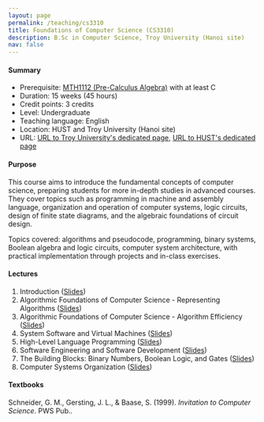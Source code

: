 ```yaml
---
layout: page
permalink: /teaching/cs3310
title: Foundations of Computer Science (CS3310)
description: B.Sc in Computer Science, Troy University (Hanoi site)
nav: false
---
```


<!---
CS3310 - Foundations of Computer Science \
Troy University and Hanoi University of Science and Technology
-->



#### Summary
* Prerequisite: [MTH1112 (Pre-Calculus Algebra)](https://catalog.troy.edu/preview_course_nopop.php?catoid=4&coid=6782) with at least C
* Duration: 15 weeks (45 hours)
* Credit points: 3 credits 
* Level: Undergraduate
* Teaching language: English
* Location: HUST and Troy University (Hanoi site)
* URL: [URL to Troy University's dedicated page](https://catalog.troy.edu/preview_course_nopop.php?catoid=4&coid=5848), [URL to HUST's dedicated page](https://fami.hust.edu.vn/dao-tao/dao-tao-dai-hoc/chuong-trinh-dao-tao-khoa-hoc-may-tinh-dh-troy/)

#### Purpose
This course aims to introduce the fundamental concepts of computer science, preparing students for more in-depth studies in advanced courses. They cover topics such as programming in machine and assembly language, organization and operation of computer systems, logic circuits, design of finite state diagrams, and the algebraic foundations of circuit design.

Topics covered: algorithms and pseudocode, programming, binary systems, Boolean algebra and logic circuits, computer system architecture, with practical implementation through projects and in-class exercises.

#### Lectures
1. Introduction ([Slides](https://husteduvn-my.sharepoint.com/:b:/g/personal/trung_luuquang_hust_edu_vn/EYVBlrzIkM5BlVnWMUIIDNMBCzEDBXsFKkgmT9_OxSM6ig?e=GjEdYC))
1. Algorithmic Foundations of Computer Science - Representing Algorithms ([Slides](https://husteduvn-my.sharepoint.com/:b:/g/personal/trung_luuquang_hust_edu_vn/EWIdkFm9Z0lDisAyRer0nhoBxhkc7kdU7XZh3jLuZe9KEA?e=T8YETU))
1. Algorithmic Foundations of Computer Science - Algorithm Efficiency ([Slides](https://husteduvn-my.sharepoint.com/:b:/g/personal/trung_luuquang_hust_edu_vn/ET3sJtwnv7FNrdHI91kN7tgBkCcD7h3aThq4fv66HsWSAg?e=2bE6q9))
1. System Software and Virtual Machines ([Slides](https://husteduvn-my.sharepoint.com/:b:/g/personal/trung_luuquang_hust_edu_vn/Eb38g9u7_MRJpHqaa5ngAnMB9q-NLb_iUUhN-WCPVnlJiw?e=V3zlWP))
1. High-Level Language Programming ([Slides](https://husteduvn-my.sharepoint.com/:b:/g/personal/trung_luuquang_hust_edu_vn/EYO9SWGgB4FOq63gvyZRF3gBN4S9b4NSerq3SXvvCRi2eg?e=bxrAbB))
1. Software Engineering and Software Development ([Slides](https://husteduvn-my.sharepoint.com/:b:/g/personal/trung_luuquang_hust_edu_vn/EfCtqY23lEJJr6vSJtMYTEgB9RcjroVmQAHDUVHqyCRIMA?e=5Edo9s))
1. The Building Blocks: Binary Numbers, Boolean Logic, and Gates ([Slides](https://husteduvn-my.sharepoint.com/:b:/g/personal/trung_luuquang_hust_edu_vn/EW9DRTAw9k9DgAOygtRlZzoBVNHr79sAV1H7D4BYbbIV-A?e=VbE8YQ))
1. Computer Systems Organization ([Slides](https://husteduvn-my.sharepoint.com/:b:/g/personal/trung_luuquang_hust_edu_vn/Ef5bbZu-WdpDkUkOYK9HZrEBXzSi6C9py7hzoQSvfQV6LQ?e=iG3J4g))

#### Textbooks
Schneider, G. M., Gersting, J. L., & Baase, S. (1999). *Invitation to Computer Science*. PWS Pub..







